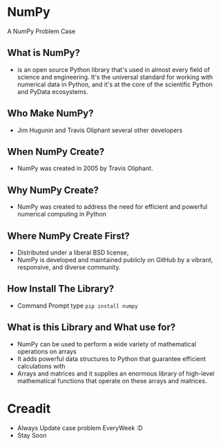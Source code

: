 # NumPy 
A NumPy Problem Case 

## What is NumPy?
-  is an open source Python library that's used in almost every field of science and engineering. It's the universal standard for working with numerical data in Python, and it's at the core of the scientific Python and PyData ecosystems.

## Who Make NumPy?
- Jim Hugunin and Travis Oliphant several other developers

## When NumPy Create?
- NumPy was created in 2005 by Travis Oliphant.

## Why NumPy Create?
- NumPy was created to address the need for efficient and powerful numerical computing in Python

## Where NumPy Create First?
- Distributed under a liberal BSD license, 
- NumPy is developed and maintained publicly on GitHub by a vibrant, responsive, and diverse community.

## How Install The Library?
- Command Prompt type `pip install numpy`

## What is this Library and What use for?
- NumPy can be used to perform a wide variety of mathematical operations on arrays
- It adds powerful data structures to Python that guarantee efficient calculations with 
- Arrays and matrices and it supplies an enormous library of high-level mathematical functions that operate on these arrays and matrices.

# Creadit
- Always Update case problem EveryWeek :D
- Stay Soon
